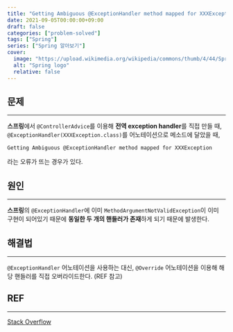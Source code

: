 ```yaml
---
title: "Getting Ambiguous @ExceptionHandler method mapped for XXXException"
date: 2021-09-05T00:00:00+09:00
draft: false
categories: ["problem-solved"]
tags: ["Spring"]
series: ["Spring 알아보기"]
cover:
  image: "https://upload.wikimedia.org/wikipedia/commons/thumb/4/44/Spring_Framework_Logo_2018.svg/800px-Spring_Framework_Logo_2018.svg.png"
  alt: "Spring logo"
  relative: false
---
```


## 문제

---

**스프링**에서 `@ControllerAdvice`를 이용해 **전역 exception handler**를 직접 만들 때, `@ExceptionHandler(XXXException.class)`를 어노테이션으로 메소드에 달았을 때,

```
Getting Ambiguous @ExceptionHandler method mapped for XXXException
```

라는 오류가 뜨는 경우가 있다.

## 원인

---

**스프링**의 `@ExceptionHandler`에 이미 `MethodArgumentNotValidException`이 이미 구현이 되어있기 때문에 **동일한 두 개의 핸들러가 존재**하게 되기 때문에 발생한다.

## 해결법

---

`@ExceptionHandler` 어노테이션을 사용하는 대신, `@Override` 어노테이션을 이용해 해당 핸들러를 직접 오버라이드한다. (REF 참고)

## REF

---

[Stack Overflow](https://stackoverflow.com/questions/51991992/getting-ambiguous-exceptionhandler-method-mapped-for-methodargumentnotvalidexce)
